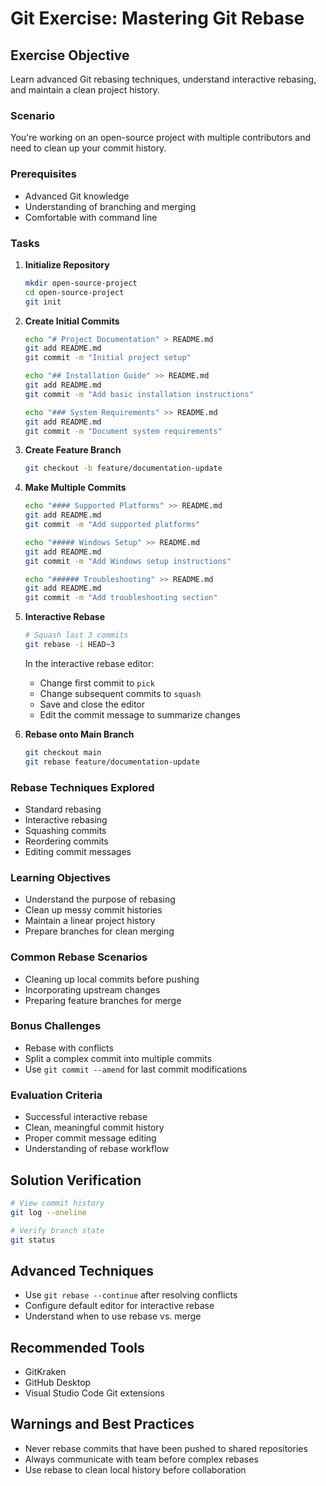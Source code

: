 # Git Exercise: Mastering Git Rebase

## Exercise Objective
Learn advanced Git rebasing techniques, understand interactive rebasing, and maintain a clean project history.

### Scenario
You're working on an open-source project with multiple contributors and need to clean up your commit history.

### Prerequisites
- Advanced Git knowledge
- Understanding of branching and merging
- Comfortable with command line

### Tasks

1. **Initialize Repository**
   ```bash
   mkdir open-source-project
   cd open-source-project
   git init
   ```

2. **Create Initial Commits**
   ```bash
   echo "# Project Documentation" > README.md
   git add README.md
   git commit -m "Initial project setup"

   echo "## Installation Guide" >> README.md
   git add README.md
   git commit -m "Add basic installation instructions"

   echo "### System Requirements" >> README.md
   git add README.md
   git commit -m "Document system requirements"
   ```

3. **Create Feature Branch**
   ```bash
   git checkout -b feature/documentation-update
   ```

4. **Make Multiple Commits**
   ```bash
   echo "#### Supported Platforms" >> README.md
   git add README.md
   git commit -m "Add supported platforms"

   echo "##### Windows Setup" >> README.md
   git add README.md
   git commit -m "Add Windows setup instructions"

   echo "###### Troubleshooting" >> README.md
   git add README.md
   git commit -m "Add troubleshooting section"
   ```

5. **Interactive Rebase**
   ```bash
   # Squash last 3 commits
   git rebase -i HEAD~3
   ```

   In the interactive rebase editor:
   - Change first commit to `pick`
   - Change subsequent commits to `squash`
   - Save and close the editor
   - Edit the commit message to summarize changes

6. **Rebase onto Main Branch**
   ```bash
   git checkout main
   git rebase feature/documentation-update
   ```

### Rebase Techniques Explored
- Standard rebasing
- Interactive rebasing
- Squashing commits
- Reordering commits
- Editing commit messages

### Learning Objectives
- Understand the purpose of rebasing
- Clean up messy commit histories
- Maintain a linear project history
- Prepare branches for clean merging

### Common Rebase Scenarios
- Cleaning up local commits before pushing
- Incorporating upstream changes
- Preparing feature branches for merge

### Bonus Challenges
- Rebase with conflicts
- Split a complex commit into multiple commits
- Use `git commit --amend` for last commit modifications

### Evaluation Criteria
- Successful interactive rebase
- Clean, meaningful commit history
- Proper commit message editing
- Understanding of rebase workflow

## Solution Verification
```bash
# View commit history
git log --oneline

# Verify branch state
git status
```

## Advanced Techniques
- Use `git rebase --continue` after resolving conflicts
- Configure default editor for interactive rebase
- Understand when to use rebase vs. merge

## Recommended Tools
- GitKraken
- GitHub Desktop
- Visual Studio Code Git extensions

## Warnings and Best Practices
- Never rebase commits that have been pushed to shared repositories
- Always communicate with team before complex rebases
- Use rebase to clean local history before collaboration
